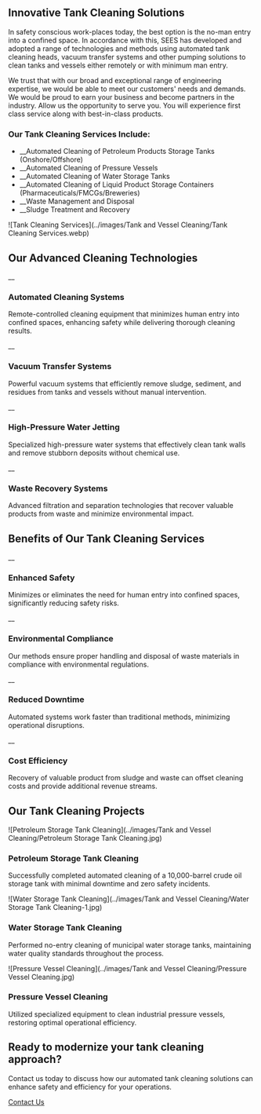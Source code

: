 ## Innovative Tank Cleaning Solutions

In safety conscious work-places today, the best option is the no-man entry into a confined space. In accordance with this, SEES has developed and adopted a range of technologies and methods using automated tank cleaning heads, vacuum transfer systems and other pumping solutions to clean tanks and vessels either remotely or with minimum man entry.

We trust that with our broad and exceptional range of engineering expertise, we would be able to meet our customers' needs and demands. We would be proud to earn your business and become partners in the industry. Allow us the opportunity to serve you. You will experience first class service along with best-in-class products.

### Our Tank Cleaning Services Include:

  * __Automated Cleaning of Petroleum Products Storage Tanks (Onshore/Offshore)
  * __Automated Cleaning of Pressure Vessels
  * __Automated Cleaning of Water Storage Tanks
  * __Automated Cleaning of Liquid Product Storage Containers (Pharmaceuticals/FMCGs/Breweries)
  * __Waste Management and Disposal
  * __Sludge Treatment and Recovery

![Tank Cleaning Services](../images/Tank and Vessel Cleaning/Tank Cleaning Services.webp)

## Our Advanced Cleaning Technologies

__

### Automated Cleaning Systems

Remote-controlled cleaning equipment that minimizes human entry into confined spaces, enhancing safety while delivering thorough cleaning results.

__

### Vacuum Transfer Systems

Powerful vacuum systems that efficiently remove sludge, sediment, and residues from tanks and vessels without manual intervention.

__

### High-Pressure Water Jetting

Specialized high-pressure water systems that effectively clean tank walls and remove stubborn deposits without chemical use.

__

### Waste Recovery Systems

Advanced filtration and separation technologies that recover valuable products from waste and minimize environmental impact.

## Benefits of Our Tank Cleaning Services

__

### Enhanced Safety

Minimizes or eliminates the need for human entry into confined spaces, significantly reducing safety risks.

__

### Environmental Compliance

Our methods ensure proper handling and disposal of waste materials in compliance with environmental regulations.

__

### Reduced Downtime

Automated systems work faster than traditional methods, minimizing operational disruptions.

__

### Cost Efficiency

Recovery of valuable product from sludge and waste can offset cleaning costs and provide additional revenue streams.

## Our Tank Cleaning Projects

![Petroleum Storage Tank Cleaning](../images/Tank and Vessel Cleaning/Petroleum Storage Tank Cleaning.jpg)

### Petroleum Storage Tank Cleaning

Successfully completed automated cleaning of a 10,000-barrel crude oil storage tank with minimal downtime and zero safety incidents.

![Water Storage Tank Cleaning](../images/Tank and Vessel Cleaning/Water Storage Tank Cleaning-1.jpg)

### Water Storage Tank Cleaning

Performed no-entry cleaning of municipal water storage tanks, maintaining water quality standards throughout the process.

![Pressure Vessel Cleaning](../images/Tank and Vessel Cleaning/Pressure Vessel Cleaning.jpg)

### Pressure Vessel Cleaning

Utilized specialized equipment to clean industrial pressure vessels, restoring optimal operational efficiency.

## Ready to modernize your tank cleaning approach?

Contact us today to discuss how our automated tank cleaning solutions can enhance safety and efficiency for your operations.

[Contact Us](../contact.html)